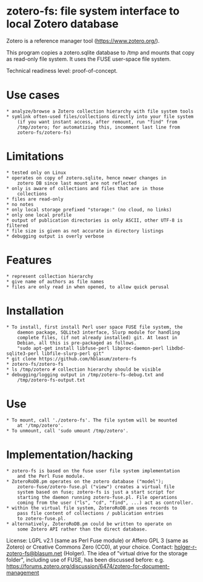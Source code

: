 zotero-fs: file system interface to local Zotero database
=========================================================

Zotero is a reference manager tool (https://www.zotero.org/).

This program copies a zotero.sqlite database to /tmp and mounts 
that copy as read-only file system. It uses the FUSE user-space
file system.

Technical readiness level: proof-of-concept.

Use cases
=========

	* analyze/browse a Zotero collection hierarchy with file system tools
	* symlink often-used files/collections directly into your file system 
		(if you want instant access, after remount, run "find" from 
		/tmp/zotero; for automatizing this, incomment last line from 
		zotero-fs/zotero-fs)

Limitations
===========

	* tested only on Linux 
	* operates on copy of zotero.sqlite, hence newer changes in 
		zotero DB since last mount are not reflected
	* only is aware of collections and files that are in those
		collections
	* files are read-only 
	* no notes
	* only local storage prefixed "storage:" (no cloud, no links)
	* only one local profile 
	* output of publication directories is only ASCII, other UTF-8 is filtered
	* file size is given as not accurate in directory listings
	* debugging output is overly verbose

Features
========

	* represent collection hierarchy
	* give name of authors as file names
	* files are only read in when opened, to allow quick perusal

Installation
============
	
	* To install, first install Perl user space FUSE file system, the  
		daemon package, SQLite3 interface, Slurp module for handling
		complete files, (if not already installed) git. At least in 
		Debian, all this is pre-packaged as follows.
		"sudo apt-get install libfuse-perl libproc-daemon-perl libdbd-sqlite3-perl libfile-slurp-perl git"
	* git clone https://github.com/hblasum/zotero-fs
	* zotero-fs/zotero-fs
	* ls /tmp/zotero # collection hierarchy should be visible
	* debugging/logging output in /tmp/zotero-fs-debug.txt and 
		/tmp/zotero-fs-output.txt

Use 
===	

	* To mount, call './zotero-fs'. The file system will be mounted 
		at '/tmp/zotero'.
	* To unmount, call 'sudo umount /tmp/zotero'.

Implementation/hacking
======================

	* zotero-fs is based on the fuse user file system implementation
		and the Perl Fuse module.
	* ZoteroRoDB.pm operates on the zotero database ("model");
		zotero-fuse/zotero-fuse.pl ("view") creates a virtual file 
		system based on fuse; zotero-fs is just a start script for 
		starting the daemon running zotero-fuse.pl. File operations 
		coming from the user ("ls", "cd", "find", ...) act as controller.
	* within the virtual file system, ZoteroRoDB.pm uses records to 
		pass file content of collections / publication entries 
		to zotero-fuse.pl. 
	* alternatively, ZoteroRoDB.pm could be written to operate on 
		some Zotero API rather than the direct database.

License: LGPL v2.1 (same as Perl Fuse module) or Affero GPL 3 
	(same as Zotero) or Creative Commons Zero (CC0), at your choice.
Contact: holger-r-zotero-fs@blasum.net (Holger).
The idea of "virtual drive for the storage folder", including use of
FUSE, has been discussed before: e.g. https://forums.zotero.org/discussion/6474/zotero-for-document-management 

